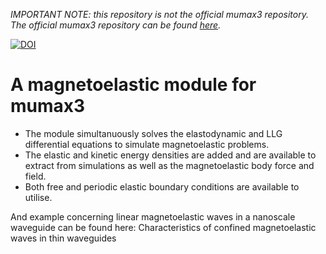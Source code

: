 *IMPORTANT NOTE: this repository is not the official mumax3 repository. The official mumax3 repository can be found [here](https://github.com/mumax/3).*

[![DOI](https://zenodo.org/badge/169079300.svg)](https://zenodo.org/badge/latestdoi/169079300)

# A magnetoelastic module for mumax3

- The module simultanuously solves the elastodynamic and LLG differential equations to simulate magnetoelastic problems. 
- The elastic and kinetic energy densities are added and are available to extract from simulations as well as the magnetoelastic body force and field.
- Both free and periodic elastic boundary conditions are available to utilise.

And example concerning linear magnetoelastic waves in a nanoscale waveguide can be found here: Characteristics of confined magnetoelastic waves in thin waveguides




